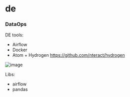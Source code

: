 # de

### DataOps

DE tools:
* Airflow
* Docker
* Atom + Hydrogen https://github.com/nteract/hydrogen

![image](https://user-images.githubusercontent.com/17080117/164786394-9ee00e58-0b15-40d4-ab3d-7246a6582ca4.png)

Libs:
* airflow
* pandas

